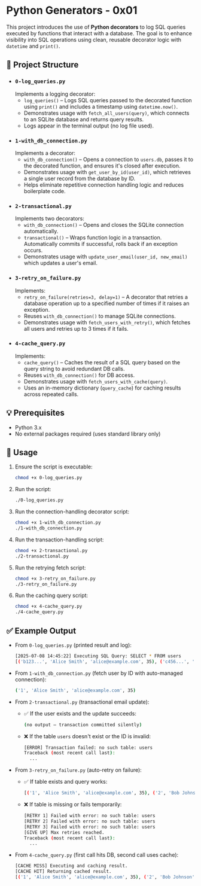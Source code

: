 
# Python Generators - 0x01

This project introduces the use of **Python decorators** to log SQL queries executed by functions that interact with a database. The goal is to enhance visibility into SQL operations using clean, reusable decorator logic with `datetime` and `print()`.

## 📁 Project Structure

- ### `0-log_queries.py`  
  Implements a logging decorator:
  - `log_queries()` – Logs SQL queries passed to the decorated function using `print()` and includes a timestamp using `datetime.now()`.
  - Demonstrates usage with `fetch_all_users(query)`, which connects to an SQLite database and returns query results.
  - Logs appear in the terminal output (no log file used).
- ### `1-with_db_connection.py`  
  Implements a decorator:
  - `with_db_connection()` – Opens a connection to `users.db`, passes it to the decorated function, and ensures it's closed after execution.
  - Demonstrates usage with `get_user_by_id(user_id)`, which retrieves a single user record from the database by ID.
  - Helps eliminate repetitive connection handling logic and reduces boilerplate code.
- ### `2-transactional.py`  
  Implements two decorators:
  - `with_db_connection()` – Opens and closes the SQLite connection automatically.
  - `transactional()` – Wraps function logic in a transaction. Automatically commits if successful, rolls back if an exception occurs.
  - Demonstrates usage with `update_user_email(user_id, new_email)` which updates a user's email.
- ### `3-retry_on_failure.py`  
  Implements:
  - `retry_on_failure(retries=3, delay=1)` – A decorator that retries a database operation up to a specified number of times if it raises an exception.
  - Reuses `with_db_connection()` to manage SQLite connections.
  - Demonstrates usage with `fetch_users_with_retry()`, which fetches all users and retries up to 3 times if it fails.
- ### `4-cache_query.py`  
  Implements:
  - `cache_query()` – Caches the result of a SQL query based on the query string to avoid redundant DB calls.
  - Reuses `with_db_connection()` for DB access.
  - Demonstrates usage with `fetch_users_with_cache(query)`.
  - Uses an in-memory dictionary (`query_cache`) for caching results across repeated calls.

## 💡 Prerequisites

- Python 3.x
- No external packages required (uses standard library only)

## 🚀 Usage

1. Ensure the script is executable:

   ```bash
   chmod +x 0-log_queries.py
   ```

2. Run the script:

   ```bash
   ./0-log_queries.py
   ```
3. Run the connection-handling decorator script:

   ```bash
   chmod +x 1-with_db_connection.py
   ./1-with_db_connection.py
   ```

4. Run the transaction-handling script:

   ```bash
   chmod +x 2-transactional.py
   ./2-transactional.py
   ```

5. Run the retrying fetch script:

   ```bash
   chmod +x 3-retry_on_failure.py
   ./3-retry_on_failure.py
   ```

6. Run the caching query script:

   ```bash
   chmod +x 4-cache_query.py
   ./4-cache_query.py
   ```

## ✅ Example Output

* From `0-log_queries.py` (printed result and log):

  ```bash
  [2025-07-08 14:45:22] Executing SQL Query: SELECT * FROM users
  [('b123...', 'Alice Smith', 'alice@example.com', 35), ('c456...', 'Bob Johnson', 'bob@example.com', 42)]
  ```

* From `1-with_db_connection.py` (fetch user by ID with auto-managed connection):

  ```bash
  ('1', 'Alice Smith', 'alice@example.com', 35)
  ```

* From `2-transactional.py` (transactional email update):

  - ✅ If the user exists and the update succeeds:

    ```bash
    (no output — transaction committed silently)
    ```

  - ❌ If the table `users` doesn't exist or the ID is invalid:

    ```bash
    [ERROR] Transaction failed: no such table: users
    Traceback (most recent call last):
      ...
    ```

* From `3-retry_on_failure.py` (auto-retry on failure):

  - ✅ If table exists and query works:

    ```bash
    [('1', 'Alice Smith', 'alice@example.com', 35), ('2', 'Bob Johnson', 'bob@example.com', 42)]
    ```

  - ❌ If table is missing or fails temporarily:

    ```bash
    [RETRY 1] Failed with error: no such table: users
    [RETRY 2] Failed with error: no such table: users
    [RETRY 3] Failed with error: no such table: users
    [GIVE UP] Max retries reached.
    Traceback (most recent call last):
      ...
    ```

* From `4-cache_query.py` (first call hits DB, second call uses cache):

  ```bash
  [CACHE MISS] Executing and caching result.
  [CACHE HIT] Returning cached result.
  [('1', 'Alice Smith', 'alice@example.com', 35), ('2', 'Bob Johnson', 'bob@example.com', 42)]
  ```